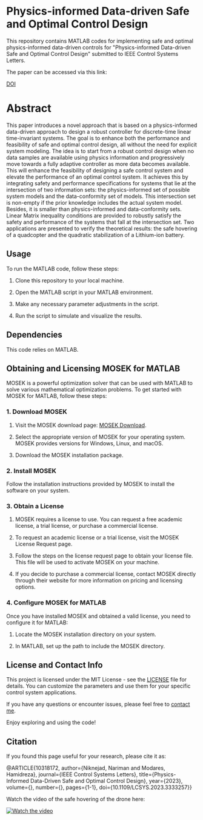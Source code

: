 # Physics-informed Data-driven Safe and Optimal Control Design
This repository contains MATLAB codes for implementing safe and optimal physics-informed data-driven controls for "Physics-informed Data-driven Safe and Optimal Control Design" submitted to IEEE Control Systems Letters.

The paper can be accessed via this link:

[DOI](https://doi.org/10.1109/LCSYS.2023.3333257)


# Abstract
This paper introduces a novel approach that is based on a physics-informed data-driven approach to design a robust controller for discrete-time linear time-invariant systems. The goal is to enhance both the performance and feasibility of safe and optimal control design, all without the need for explicit system modeling. The idea is to start from a robust control design when no data samples are available using physics information and progressively move towards a fully adaptive controller as more data becomes available. This will enhance the feasibility of designing a safe control system and elevate the performance of an optimal control system. It achieves this by integrating safety and performance specifications for systems that lie at the intersection of two information sets: the physics-informed set of possible system models and the data-conformity set of models. This intersection set is non-empty if the prior knowledge includes the actual system model. Besides, it is smaller than physics-informed and data-conformity sets. Linear Matrix inequality conditions are provided to robustly satisfy the safety and performance of the systems that fall at the intersection set. Two applications are presented to verify the theoretical results: the safe hovering of a quadcopter and the quadratic stabilization of a Lithium-ion battery.


## Usage

To run the MATLAB code, follow these steps:

1. Clone this repository to your local machine.

2. Open the MATLAB script in your MATLAB environment.

3. Make any necessary parameter adjustments in the script.

4. Run the script to simulate and visualize the results.

## Dependencies

This code relies on MATLAB.

## Obtaining and Licensing MOSEK for MATLAB

MOSEK is a powerful optimization solver that can be used with MATLAB to solve various mathematical optimization problems. To get started with MOSEK for MATLAB, follow these steps:

### 1. Download MOSEK

1. Visit the MOSEK download page: [MOSEK Download](https://www.mosek.com/downloads/).

2. Select the appropriate version of MOSEK for your operating system. MOSEK provides versions for Windows, Linux, and macOS.

3. Download the MOSEK installation package.

### 2. Install MOSEK

Follow the installation instructions provided by MOSEK to install the software on your system.

### 3. Obtain a License

1. MOSEK requires a license to use. You can request a free academic license, a trial license, or purchase a commercial license.

2. To request an academic license or a trial license, visit the MOSEK License Request page.

3. Follow the steps on the license request page to obtain your license file. This file will be used to activate MOSEK on your machine.

4. If you decide to purchase a commercial license, contact MOSEK directly through their website for more information on pricing and licensing options.

### 4. Configure MOSEK for MATLAB

Once you have installed MOSEK and obtained a valid license, you need to configure it for MATLAB:

1. Locate the MOSEK installation directory on your system.

2. In MATLAB, set up the path to include the MOSEK directory. 


## License and Contact Info

This project is licensed under the MIT License - see the [LICENSE](LICENSE) file for details. You can customize the parameters and use them for your specific control system applications.

If you have any questions or encounter issues, please feel free to [contact me](mailto:niknejad@msu.edu).

Enjoy exploring and using the code!

## Citation
If you found this page useful for your research, please cite it as:

@ARTICLE{10318172,
  author={Niknejad, Nariman and Modares, Hamidreza},
  journal={IEEE Control Systems Letters}, 
  title={Physics-Informed Data-Driven Safe and Optimal Control Design}, 
  year={2023},
  volume={},
  number={},
  pages={1-1},
  doi={10.1109/LCSYS.2023.3333257}}


Watch the video of the safe hovering of the drone here:

[![Watch the video](https://img.youtube.com/vi/LdfYQQp4STU/maxresdefault.jpg)](https://www.youtube.com/watch?v=LdfYQQp4STU)



